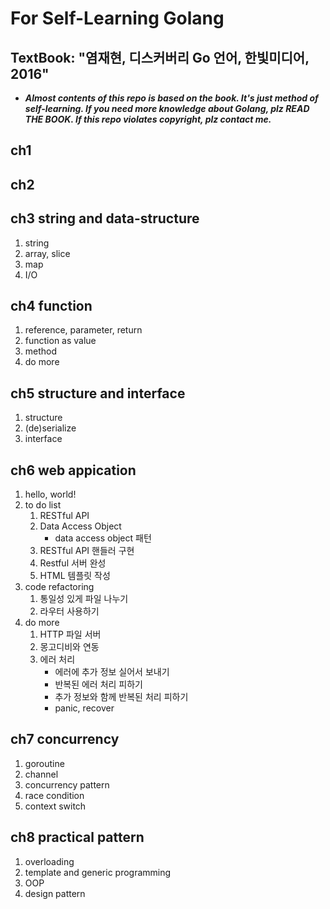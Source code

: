 # For Self-Learning Golang

## TextBook: "염재현, 디스커버리 Go 언어, 한빛미디어, 2016"

- ***Almost contents of this repo is based on the book. It's just method of self-learning. If you need more knowledge about Golang, plz READ THE BOOK. If this repo violates copyright, plz contact me.***

## ch1

## ch2

## ch3 string and data-structure

1. string
1. array, slice
1. map
1. I/O

## ch4 function

1. reference, parameter, return
1. function as value
1. method
1. do more

## ch5 structure and interface

1. structure
1. (de)serialize
1. interface

## ch6 web appication

1. hello, world!
1. to do list
    1. RESTful API
    1. Data Access Object
        - data access object 패턴
    1. RESTful API 핸들러 구현
    1. Restful 서버 완성
    1. HTML 템플릿 작성
1. code refactoring
    1. 통일성 있게 파일 나누기
    1. 라우터 사용하기
1. do more
    1. HTTP 파일 서버
    1. 몽고디비와 연동
    1. 에러 처리
        - 에러에 추가 정보 실어서 보내기
        - 반복된 에러 처리 피하기
        - 추가 정보와 함께 반복된 처리 피하기
        - panic, recover

## ch7 concurrency

1. goroutine
1. channel
1. concurrency pattern
1. race condition
1. context switch

## ch8 practical pattern

1. overloading
1. template and generic programming
1. OOP
1. design pattern